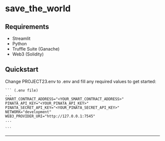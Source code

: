 # save_the_world

## Requirements

- Streamlit
- Python
- Truffle Suite (Ganache)
- Web3 (Solidity)

## Quickstart

Change PROJECT23.env to .env and fill any required values to get started:

    ``` (.env file)
    ...
    SMART_CONTRACT_ADDRESS="<YOUR_SMART_CONTRACT_ADDRESS>"
    PINATA_API_KEY="<YOUR_PINATA_API_KEY>"
    PINATA_SECRET_API_KEY="<YOUR_PINATA_SECRET_API_KEY>"
    NETWORK="development"
    WEB3_PROVIDER_URI="http://127.0.0.1:7545"
    ...

    ```

---
